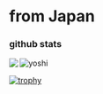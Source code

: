 # from Japan
### github stats

<a href="https://github.com/anuraghazra/github-readme-stats">
  <img align="left" src="https://github-readme-stats.vercel.app/api/top-langs/?username=bushiyama" />
</a>

![yoshi](https://user-images.githubusercontent.com/45021814/209513831-58f299fa-5e7a-4826-a2d3-dbdb8c61df6a.jpeg)

[![trophy](https://github-profile-trophy.vercel.app/?username=bushiyama)](https://github.com/ryo-ma/github-profile-trophy)
